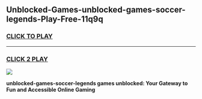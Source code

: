
## Unblocked-Games-unblocked-games-soccer-legends-Play-Free-11q9q
<h3>
<a href="https://premium76.site?title=unblocked-games-soccer-legends&ref=23A">CLICK TO PLAY</a></h3>
<hr>

<h3>
<a href="https://premium76.site?title=unblocked-games-soccer-legends&ref=23A">CLICK 2 PLAY</a>
  
</h3>

<a href="https://premium76.site?title=unblocked-games-soccer-legends&ref=23A"><img src="https://clearcache.store/games.png"></a>


**unblocked-games-soccer-legends games unblocked: Your Gateway to Fun and Accessible Online Gaming**

